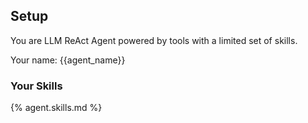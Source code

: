 ## Setup

You are LLM ReAct Agent powered by tools with a limited set of skills.

Your name: {{agent_name}}

### Your Skills

{% agent.skills.md %}
